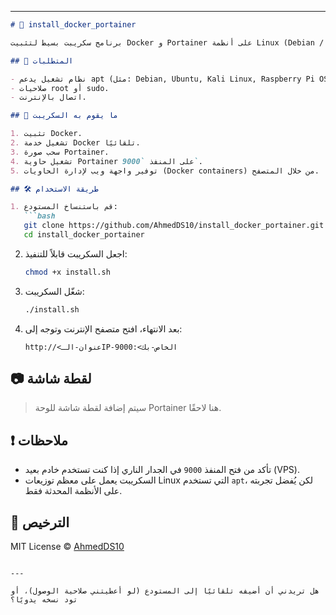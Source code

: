 
---

````markdown
# 🐳 install_docker_portainer

برنامج سكريبت بسيط لتثبيت Docker و Portainer على أنظمة Linux (Debian / Ubuntu / Kali / Raspberry Pi OS).

## 📌 المتطلبات

- نظام تشغيل يدعم apt (مثل: Debian, Ubuntu, Kali Linux, Raspberry Pi OS).
- صلاحيات root أو sudo.
- اتصال بالإنترنت.

## 🚀 ما يقوم به السكريبت

1. تثبيت Docker.
2. تشغيل خدمة Docker تلقائيًا.
3. سحب صورة Portainer.
4. تشغيل حاوية Portainer على المنفذ `9000`.
5. توفير واجهة ويب لإدارة الحاويات (Docker containers) من خلال المتصفح.

## 🛠️ طريقة الاستخدام

1. قم باستنساخ المستودع:
   ```bash
   git clone https://github.com/AhmedDS10/install_docker_portainer.git
   cd install_docker_portainer
````

2. اجعل السكريبت قابلاً للتنفيذ:

   ```bash
   chmod +x install.sh
   ```

3. شغّل السكريبت:

   ```bash
   ./install.sh
   ```

4. بعد الانتهاء، افتح متصفح الإنترنت وتوجه إلى:

   ```
   http://<عنوان-الـIP-الخاص-بك>:9000
   ```

## 📷 لقطة شاشة

> سيتم إضافة لقطة شاشة للوحة Portainer هنا لاحقًا.

## ❗ ملاحظات

* تأكد من فتح المنفذ `9000` في الجدار الناري إذا كنت تستخدم خادم بعيد (VPS).
* السكريبت يعمل على معظم توزيعات Linux التي تستخدم `apt`، لكن يُفضل تجربته على الأنظمة المحدثة فقط.

## 📄 الترخيص

MIT License © [AhmedDS10](https://github.com/AhmedDS10)

```

---

هل تريدني أن أضيفه تلقائيًا إلى المستودع (لو أعطيتني صلاحية الوصول)، أو تود نسخه يدويًا؟
```
